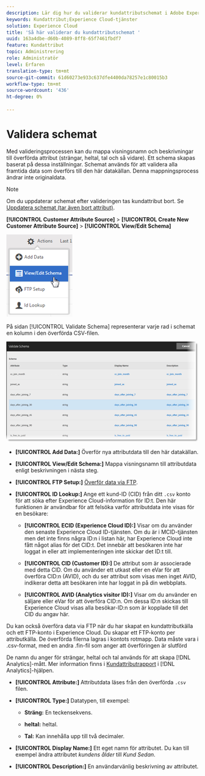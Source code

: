 ```yaml
---
description: Lär dig hur du validerar kundattributschemat i Adobe Experience Cloud.
keywords: Kundattribut;Experience Cloud-tjänster
solution: Experience Cloud
title: 'Så här validerar du kundattributschemat '
uuid: 163a4dbe-d60b-4089-8ff8-65f7461fbdf7
feature: Kundattribut
topic: Administrering
role: Administratör
level: Erfaren
translation-type: tm+mt
source-git-commit: 61d60273e933c637dfe4400da78257e1c80015b3
workflow-type: tm+mt
source-wordcount: '436'
ht-degree: 0%

---
```



# Validera schemat

Med valideringsprocessen kan du mappa visningsnamn och beskrivningar till överförda attribut (strängar, heltal, tal och så vidare). Ett schema skapas baserat på dessa inställningar. Schemat används för att validera alla framtida data som överförs till den här datakällan. Denna mappningsprocess ändrar inte originaldata.

>[!NOTE]
>
>Om du uppdaterar schemat efter valideringen tas kundattribut bort. Se [Uppdatera schemat (tar även bort attribut)](../attributes/t-crs-usecase.md#task_6568898BB7C44A42ABFB86532B89063C).

**[!UICONTROL Customer Attribute Source]** > **[!UICONTROL Create New Customer Attribute Source]** > **[!UICONTROL View/Edit Schema]**

![](assets/view_edit_schema.png)

På sidan [!UICONTROL Validate Schema] representerar varje rad i schemat en kolumn i den överförda CSV-filen.

![](assets/06_crs_usecase.png)

* **[!UICONTROL Add Data:]** Överför nya attributdata till den här datakällan.

* **[!UICONTROL View/Edit Schema:]** Mappa visningsnamn till attributdata enligt beskrivningen i nästa steg.

* **[!UICONTROL FTP Setup:]** [Överför data via FTP](../attributes/t-upload-attributes-ftp.md#task_591C3B6733424718A62453D2F8ADF73B).

* **[!UICONTROL ID Lookup:]** Ange ett kund-ID (CID) från ditt  `.csv` konto för att söka efter Experience Cloud-information för ID:t. Den här funktionen är användbar för att felsöka varför attributdata inte visas för en besökare:

   * **[!UICONTROL ECID (Experience Cloud ID):]** Visar om du använder den senaste Experience Cloud ID-tjänsten. Om du är i MCID-tjänsten men det inte finns några ID:n i listan här, har Experience Cloud inte fått något alias för det CID:t. Det innebär att besökaren inte har loggat in eller att implementeringen inte skickar det ID:t till.

   * **[!UICONTROL CID (Customer ID):]** De attribut som är associerade med detta CID. Om du använder ett utkast eller en eVar för att överföra CID:n (AVID), och du ser attribut som visas men inget AVID, indikerar detta att besökaren inte har loggat in på din webbplats.

   * **[!UICONTROL AVID (Analytics visitor ID):]** Visar om du använder en säljare eller eVar för att överföra CID:n. Om dessa ID:n skickas till Experience Cloud visas alla besökar-ID:n som är kopplade till det CID du angav här.

Du kan också överföra data via FTP när du har skapat en kundattributkälla och ett FTP-konto i Experience Cloud. Du skapar ett FTP-konto per attributkälla. De överförda filerna lagras i kontots rotmapp. Data måste vara i .csv-format, med en andra .fin-fil som anger att överföringen är slutförd

De namn du anger för strängar, heltal och tal används för att skapa [!DNL Analytics]-mått. Mer information finns i [Kundattributrapport](https://docs.adobe.com/help/en/analytics/components/variables/dimensions-reports/reports-customer-attributes.html) i [!DNL Analytics]-hjälpen.

* **[!UICONTROL Attribute:]** Attributdata läses från den överförda  `.csv` filen.

* **[!UICONTROL Type:]** Datatypen, till exempel:

   * **Sträng:** En teckensekvens.

   * **heltal:** heltal.

   * **Tal:** Kan innehålla upp till två decimaler.

* **[!UICONTROL Display Name:]** Ett eget namn för attributet. Du kan till exempel ändra attributet *kundens ålder* till *Kund Sedan*.

* **[!UICONTROL Description:]** En användarvänlig beskrivning av attributet.
